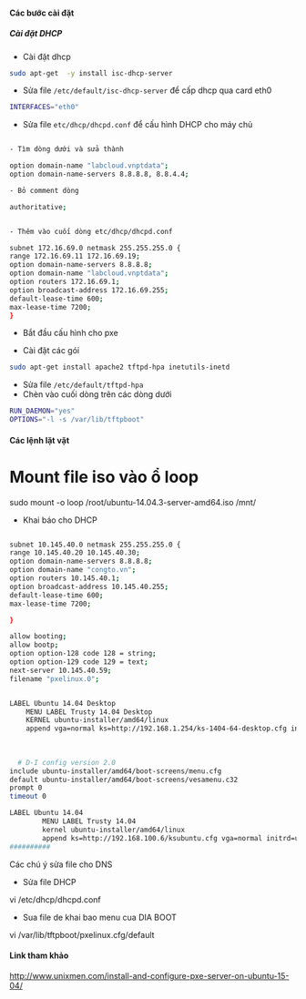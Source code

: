 #### Các bước cài đặt

##### Cài đặt DHCP

- Cài đặt dhcp
```sh
sudo apt-get  -y install isc-dhcp-server
```

- Sửa file `/etc/default/isc-dhcp-server` để cấp dhcp qua card eth0
```sh
INTERFACES="eth0"
```

- Sửa file  `etc/dhcp/dhcpd.conf` để cấu hình DHCP cho máy chủ


```sh

- Tìm dòng dưới và sửa thành

option domain-name "labcloud.vnptdata";
option domain-name-servers 8.8.8.8, 8.8.4.4;

- Bỏ comment dòng 

authoritative;


- Thêm vào cuối dòng etc/dhcp/dhcpd.conf

subnet 172.16.69.0 netmask 255.255.255.0 {
range 172.16.69.11 172.16.69.19;
option domain-name-servers 8.8.8.8;
option domain-name "labcloud.vnptdata";
option routers 172.16.69.1;
option broadcast-address 172.16.69.255;
default-lease-time 600;
max-lease-time 7200;
}

```

- Bắt đầu cấu hình cho pxe

- Cài đặt các gói 

```sh
sudo apt-get install apache2 tftpd-hpa inetutils-inetd
```

- Sửa file `/etc/default/tftpd-hpa`
- Chèn vào cuối dòng trên các dòng dưới
```sh
RUN_DAEMON="yes"
OPTIONS="-l -s /var/lib/tftpboot"
```





#### Các lệnh lặt vặt

# Mount file iso vào ổ loop
sudo mount -o loop /root/ubuntu-14.04.3-server-amd64.iso /mnt/




- Khai báo cho DHCP
```sh

subnet 10.145.40.0 netmask 255.255.255.0 {
range 10.145.40.20 10.145.40.30;
option domain-name-servers 8.8.8.8;
option domain-name "congto.vn";
option routers 10.145.40.1;
option broadcast-address 10.145.40.255;
default-lease-time 600;
max-lease-time 7200;

}

allow booting;
allow bootp;
option option-128 code 128 = string;
option option-129 code 129 = text;
next-server 10.145.40.59;
filename "pxelinux.0";

```

```sh

LABEL Ubuntu 14.04 Desktop
	MENU LABEL Trusty 14.04 Desktop
	KERNEL ubuntu-installer/amd64/linux
	append vga=normal ks=http://192.168.1.254/ks-1404-64-desktop.cfg initrd=ubuntu-installer/amd64/initrd.gz  hostname=desktop --
  
  
  
  # D-I config version 2.0
include ubuntu-installer/amd64/boot-screens/menu.cfg
default ubuntu-installer/amd64/boot-screens/vesamenu.c32
prompt 0
timeout 0

LABEL Ubuntu 14.04 
        MENU LABEL Trusty 14.04
        kernel ubuntu-installer/amd64/linux
        append ks=http://192.168.100.6/ksubuntu.cfg vga=normal initrd=ubuntu-installer/amd64/initrd.gz --
##########

```
Các chú ý sửa file cho DNS
- Sửa file DHCP

vi /etc/dhcp/dhcpd.conf

- Sua file de khai bao menu cua DIA BOOT

vi /var/lib/tftpboot/pxelinux.cfg/default

#### Link tham khảo
http://www.unixmen.com/install-and-configure-pxe-server-on-ubuntu-15-04/

